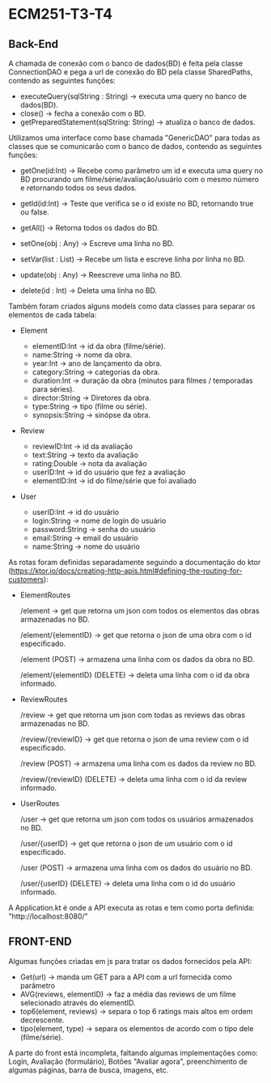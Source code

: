 # ECM251-T3-T4

## Back-End 

A chamada de conexão com o banco de dados(BD) é feita pela classe ConnectionDAO e pega a url de conexão do BD pela classe SharedPaths, contendo as seguintes funções:

* executeQuery(sqlString : String) → executa uma query no banco de dados(BD).
* close() → fecha a conexão com o BD.
* getPreparedStatement(sqlString: String) → atualiza o banco de dados.

Utilizamos uma interface como base chamada "GenericDAO" para todas as classes que se comunicarão com o banco de dados, contendo as seguintes funções: 

* getOne(id:Int) → Recebe como parâmetro um id e executa uma query no BD procurando um filme/série/avaliação/usuário com o mesmo número e retornando todos os seus dados.

* getId(id:Int) → Teste que verifica se o id existe no BD, retornando true ou false.

* getAll() → Retorna todos os dados do BD.

* setOne(obj : Any) → Escreve uma linha no BD.

* setVar(list : List<Any>) → Recebe um lista e escreve linha por linha no BD.

* update(obj : Any) → Reescreve uma linha no BD.

* delete(id : Int) → Deleta uma linha no BD.
  


Também foram criados alguns models como data classes para separar os elementos de cada tabela:
  
- Element
  * elementID:Int → id da obra (filme/série).
  * name:String → nome da obra.
  * year:Int → ano de lançamento da obra.
  * category:String → categorias da obra.
  * duration:Int → duração da obra (minutos para filmes / temporadas para séries).
  * director:String → Diretores da obra.
  * type:String → tipo (filme ou série).
  * synopsis:String → sinópse da obra.

- Review
  * reviewID:Int → id da avaliação
  * text:String → texto da avaliação
  * rating:Double → nota da avaliação
  * userID:Int → id do usuário que fez a avaliação
  * elementID:Int → id do filme/série que foi avaliado

- User
  * userID:Int → id do usuário
  * login:String → nome de login do usuário
  * password:String → senha do usuário
  * email:String → email do usuário
  * name:String → nome do usuário

As rotas foram definidas separadamente seguindo a documentação do ktor (https://ktor.io/docs/creating-http-apis.html#defining-the-routing-for-customers):
  
- ElementRoutes
  
  /element → get que retorna um json com todos os elementos das obras armazenadas no BD.
  
  /element/{elementID} → get que retorna o json de uma obra com o id especificado.
  
  /element (POST) → armazena uma linha com os dados da obra no BD.
  
  /element/{elementID} (DELETE) → deleta uma linha com o id da obra informado.

- ReviewRoutes
  
  /review → get que retorna um json com todas as reviews das obras armazenadas no BD.
  
  /review/{reviewID} → get que retorna o json de uma review com o id especificado.
  
  /review (POST) → armazena uma linha com os dados da review no BD.
  
  /review/{reviewID} (DELETE) → deleta uma linha com o id da review informado.
  
  
- UserRoutes
  
  /user → get que retorna um json com todos os usuários armazenados no BD.
  
  /user/{userID} → get que retorna o json de um usuário com o id especificado.
  
  /user (POST) → armazena uma linha com os dados do usuário no BD.
  
  /user/{userID} (DELETE) → deleta uma linha com o id do usuário informado.

A Application.kt é onde a API executa as rotas e tem como porta definida: "http://localhost:8080/"


## FRONT-END
  
Algumas funções criadas em js para tratar os dados fornecidos pela API:
  
  * Get(url) → manda um GET para a API com a url fornecida como parâmetro
  * AVG(reviews, elementID) → faz a média das reviews de um filme selecionado através do elementID.
  * top6(element, reviews) → separa o top 6 ratings mais altos em ordem decrescente.
  * tipo(element, type) → separa os elementos de acordo com o tipo dele (filme/série).
  
A parte do front está incompleta, faltando algumas implementações como: Login, Avaliação (formulário), Botões "Avaliar agora",  preenchimento de algumas páginas, barra de busca, imagens, etc.



